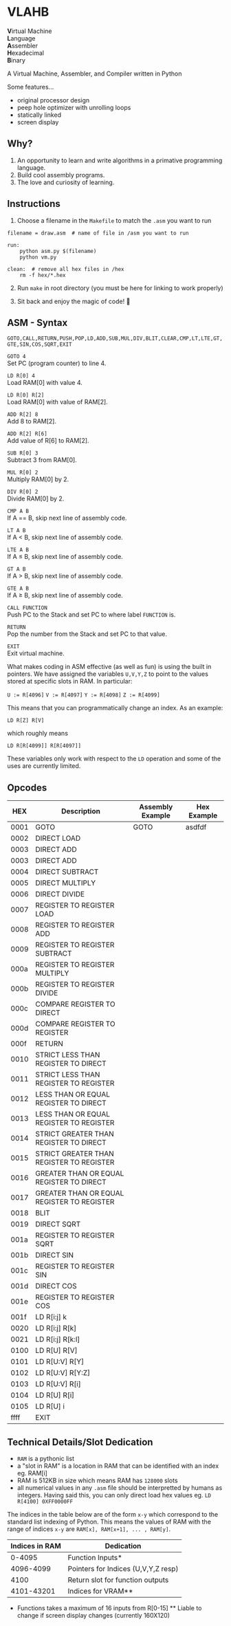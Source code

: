 # VLAHB
**V**irtual Machine <br>
**L**anguage <br>
**A**ssembler <br>
**H**exadecimal <br>
**B**inary <br>

A Virtual Machine, Assembler, and Compiler written in Python

Some features...

- original processor design
- peep hole optimizer with unrolling loops
- statically linked
- screen display

## Why?

1. An opportunity to learn and write algorithms in a primative programming language.
2. Build cool assembly programs.
3. The love and curiosity of learning.

## Instructions
1. Choose a filename in the `Makefile` to match the `.asm` you want to run

```
filename = draw.asm  # name of file in /asm you want to run

run:
	python asm.py $(filename)
	python vm.py

clean:  # remove all hex files in /hex
	rm -f hex/*.hex

```

2. Run `make` in root directory (you must be here for linking to work properly)

3. Sit back and enjoy the magic of code! :tada: 

## ASM - Syntax

`GOTO,CALL,RETURN,PUSH,POP,LD,ADD,SUB,MUL,DIV,BLIT,CLEAR,CMP,LT,LTE,GT,GTE,SIN,COS,SQRT,EXIT`

`GOTO 4`<br>
Set PC (program counter) to line 4.

`LD R[0] 4`<br>
Load RAM[0] with value 4.

`LD R[0] R[2]`<br>
Load RAM[0] with value of RAM[2].

`ADD R[2] 8`<br>
Add 8 to RAM[2].

`ADD R[2] R[6]`<br>
Add value of R[6] to RAM[2].

`SUB R[0] 3`<br>
Subtract 3 from RAM[0].

`MUL R[0] 2`<br>
Multiply RAM[0] by 2.

`DIV R[0] 2`<br>
Divide RAM[0] by 2.

`CMP A B`<br>
If A == B, skip next line of assembly code.

`LT A B`<br>
If A $\lt$ B, skip next line of assembly code.

`LTE A B`<br>
If A $\leq$ B, skip next line of assembly code.

`GT A B`<br>
If A $\gt$ B, skip next line of assembly code.

`GTE A B`<br>
If A $\geq$ B, skip next line of assembly code.

`CALL FUNCTION`<br>
Push PC to the Stack and set PC to where label `FUNCTION` is.

`RETURN`<br>
Pop the number from the Stack and set PC to that value.

`EXIT`<br>
Exit virtual machine.


What makes coding in ASM effective (as well as fun) is using the built in pointers. We have assigned the variables `U,V,Y,Z` to point to the values stored at specific slots in RAM. In particular:

`U := R[4096]`
`V := R[4097]`
`Y := R[4098]`
`Z := R[4099]`


This means that you can programmatically change an index. As an example:

`LD R[Z] R[V]`<br>

which roughly means

`LD R[R[4099]] R[R[4097]]`<br>

These variables only work with respect to the `LD` operation and some of the uses are currently limited.

## Opcodes

| HEX  | Description         |   Assembly Example     |  Hex Example     |
| ---- |----------------|---------------|------------|
| 0001   | GOTO  |     GOTO              |    asdfdf      |
| 0002   | DIRECT LOAD |           |          |
| 0003   | DIRECT ADD |           |          |
| 0003   | DIRECT ADD |           |          |
| 0004   | DIRECT SUBTRACT |           |          |
| 0005   | DIRECT MULTIPLY |           |          |
| 0006   | DIRECT DIVIDE |           |          |
| 0007   | REGISTER TO REGISTER LOAD  |           |          |
| 0008   | REGISTER TO REGISTER ADD  |           |          |
| 0009   | REGISTER TO REGISTER SUBTRACT  |           |          |
| 000a   | REGISTER TO REGISTER MULTIPLY  |           |          |
| 000b   | REGISTER TO REGISTER DIVIDE  |           |          |
| 000c   | COMPARE REGISTER TO DIRECT  |           |          |
| 000d   | COMPARE REGISTER TO REGISTER  |           |          |
| 000f   | RETURN  |           |          |
| 0010   | STRICT LESS THAN REGISTER TO DIRECT  |           |          |
| 0011   | STRICT LESS THAN REGISTER TO REGISTER  |           |          |
| 0012   | LESS THAN OR EQUAL REGISTER TO DIRECT  |           |          |
| 0013   | LESS THAN OR EQUAL REGISTER TO REGISTER  |           |          |
| 0014   | STRICT GREATER THAN REGISTER TO DIRECT  |           |          |
| 0015   | STRICT GREATER THAN REGISTER TO REGISTER  |           |          |
| 0016   | GREATER THAN OR EQUAL REGISTER TO DIRECT  |           |          |
| 0017   | GREATER THAN OR EQUAL REGISTER TO REGISTER  |           |          |
| 0018   | BLIT  |           |          |
| 0019   | DIRECT SQRT  |           |          |
| 001a   | REGISTER TO REGISTER SQRT  |           |          |
| 001b   | DIRECT SIN  |           |          |
| 001c   | REGISTER TO REGISTER SIN  |           |          |
| 001d   | DIRECT COS  |           |          |
| 001e   | REGISTER TO REGISTER COS  |           |          |
| 001f   | LD R[i:j] k |           |          |
| 0020   | LD R[i:j] R[k] |           |          |
| 0021   | LD R[i:j] R[k:l] |           |          |
| 0100   | LD R[U] R[V] |           |          |
| 0101   | LD R[U:V] R[Y] |           |          |
| 0102   | LD R[U:V] R[Y:Z] |           |          |
| 0103   | LD R[U:V] R[i] |           |          |
| 0104   | LD R[U] R[i] |           |          |
| 0105   | LD R[U] i |           |          |
| ffff   | EXIT  |           |          |


## Technical Details/Slot Dedication

- `RAM` is a pythonic list
- a "slot in RAM" is a location in RAM that can be identified with an index eg. RAM[i]
- RAM is 512KB in size which means RAM has `128000` slots
- all numerical values in any `.asm` file should be interpretted by humans as integers. Having said this, you can only direct load hex values eg. `LD R[4100] 0XFF0000FF`

The indices in the table below are of the form `x-y` which correspond to the standard list indexing of Python. This means the values of RAM with the range of indices `x-y` are `RAM[x], RAM[x+1], ... , RAM[y]`.

| Indices in RAM  | Dedication |
| ------------- |----------------|
| 0-4095  | Function Inputs*  |
| 4096-4099  | Pointers for Indices (U,V,Y,Z resp)  |
| 4100    | Return slot for function outputs |
| 4101-43201 | Indices for VRAM** |

* Functions takes a maximum of 16 inputs from R[0-15]
** Liable to change if screen display changes (currently 160X120)
